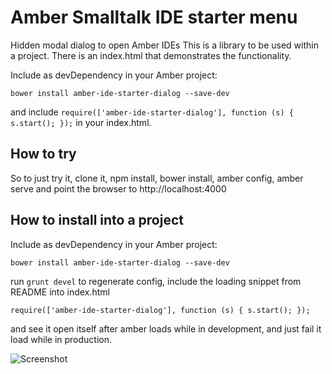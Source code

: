 # Amber Smalltalk IDE starter menu

Hidden modal dialog to open Amber IDEs
This is a library to be used within a project.
There is an index.html that demonstrates the functionality.

Include as devDependency in your Amber project:

```
bower install amber-ide-starter-dialog --save-dev
```

and include `require(['amber-ide-starter-dialog'], function (s) { s.start(); });` in your index.html.

## How to try

So to just try it, clone it, npm install, bower install, amber config, amber serve and point the browser to http://localhost:4000

## How to install into a project

Include as devDependency in your Amber project:

```
bower install amber-ide-starter-dialog --save-dev
```

run ```grunt devel``` to regenerate config, include the loading snippet from README into index.html


`require(['amber-ide-starter-dialog'], function (s) { s.start(); });` 

and see it open itself after amber loads while in development, and just fail it load while in production. 

![Screenshot](Screenshot.png)

